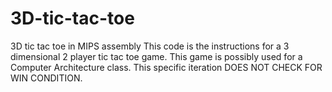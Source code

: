 # 3D-tic-tac-toe
3D tic tac toe in MIPS assembly
This code is the instructions for a 3 dimensional 2 player tic tac toe game. 
This game is possibly used for a Computer Architecture class. 
This specific iteration DOES NOT CHECK FOR WIN CONDITION.
